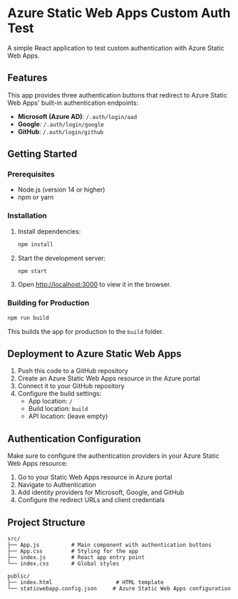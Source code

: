 # Azure Static Web Apps Custom Auth Test

A simple React application to test custom authentication with Azure Static Web Apps.

## Features

This app provides three authentication buttons that redirect to Azure Static Web Apps' built-in authentication endpoints:

- **Microsoft (Azure AD)**: `/.auth/login/aad`
- **Google**: `/.auth/login/google` 
- **GitHub**: `/.auth/login/github`

## Getting Started

### Prerequisites

- Node.js (version 14 or higher)
- npm or yarn

### Installation

1. Install dependencies:
   ```bash
   npm install
   ```

2. Start the development server:
   ```bash
   npm start
   ```

3. Open [http://localhost:3000](http://localhost:3000) to view it in the browser.

### Building for Production

```bash
npm run build
```

This builds the app for production to the `build` folder.

## Deployment to Azure Static Web Apps

1. Push this code to a GitHub repository
2. Create an Azure Static Web Apps resource in the Azure portal
3. Connect it to your GitHub repository
4. Configure the build settings:
   - App location: `/`
   - Build location: `build`
   - API location: (leave empty)

## Authentication Configuration

Make sure to configure the authentication providers in your Azure Static Web Apps resource:

1. Go to your Static Web Apps resource in Azure portal
2. Navigate to Authentication
3. Add identity providers for Microsoft, Google, and GitHub
4. Configure the redirect URLs and client credentials

## Project Structure

```
src/
├── App.js          # Main component with authentication buttons
├── App.css         # Styling for the app
├── index.js        # React app entry point
└── index.css       # Global styles

public/
├── index.html                    # HTML template
└── staticwebapp.config.json     # Azure Static Web Apps configuration
```
